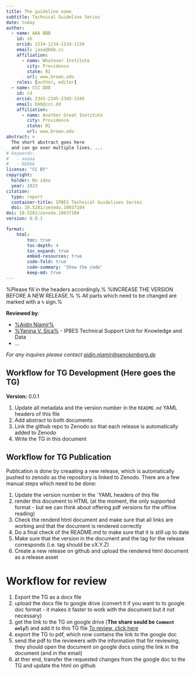 ```yaml
---
title: The guideline name
subtitle: Technical Guideline Series
date: today
author:
  - name: AAA BBB
    id: sb
    orcid: 1234-1234-1234-1234
    email: jaaa@bbb.cc
    affiliation: 
      - name: Whatever Institute
        city: Providence
        state: RI
        url: www.brown.edu
    roles: [author, editor]
  - name: CCC DDD
    id: cd
    orcid: 2345-2345-2345-2345
    email: bbb@ccc.dd
    affiliation: 
      - name: Another Great Institute
        city: Providence
        state: RI
        url: www.brown.edu
abstract: > 
  The short abstract goes here 
  and can go over multiple lines. ...
# keywords:
#   - aaaaa
#   - bbbbb
license: "CC BY"
copyright: 
  holder: No idea
  year: 2023
citation: 
  type: report
  container-title: IPBES Technical Guidelines Series
  doi: 10.5281/zenodo.10037104
doi: 10.5281/zenodo.10037104
version: 0.0.1

format:
    html:
        toc: true
        toc-depth: 4
        toc_expand: true
        embed-resources: true
        code-fold: true
        code-summary: 'Show the code'
        keep-md: true
---
```






%Please fill in the headers accordingly.%
%INCREASE THE VERSION BEFORE A NEW RELEASE.%
% All parts which need to be changed are marked with a `%` sign.%

**Reviewed by**:

- [%Aidin Niamir%](mailto:xxx@yyy.zz)
- [%Yanina V. Sica%](mailto:xxx@yyy.zz) - IPBES Technical Support Unit for Knowledge and Data
- ...

*For any inquires please contact [aidin.niamir\@senckenberg.de](mailto:aidin.niamir@senckenberg.de)* 



## Workflow for TG Development (Here goes the TG)
**Version:** 0.0.1

1. Update all metadata and the version number in the `README.md` YAML headers of this file
2. Add abstract to both documents
4. Link the github repo to Zenodo so that each release is automatically added to Zenodo
3. Write the TG in this document

## Workflow for TG Publication

Publication is done by creaating a new release, which is automatically pushed to zenodo as the repository
is linked to Zenodo.
There are a few manual steps which need to be done:

1. Update the version number in the `YAML headers of this file
2. render this document to HTML (at the moment, the only supported format - but we can think about offering pdf versions for the offline reading)
3. Check the renderd html document and make sure that all links are working and that the document is rendered correctly
4. Do a final check of the README.md to make sure that it is still up to date
5. Make sure that the version in the document and the tag for the release corresponds (i.e. tag should be vX.Y.Z)
6. Create a new release on github and upload the rendered html document as a release asset

# Workflow for review

1. Export the TG as a docx file
2. upload the docx file to google drive (convert it if you want to to google doc format - it makes it faster to wotk with the document but it not necessary)
3. get the link to the TG on google drive (**The share sould be `Comment only`!**) and add it to this TG file [To review, click here](LINK.TO.GOOGLE.DOC)
4. export the TG to pdf, which now contains the link to the google doc
5. send the pdf to the reviewers with the information that for reviewing, they should open the document on google docs using the link in the document (and in the email)
6. at ther end, transfer the requested changes from the google doc to the TG and update the html on github
